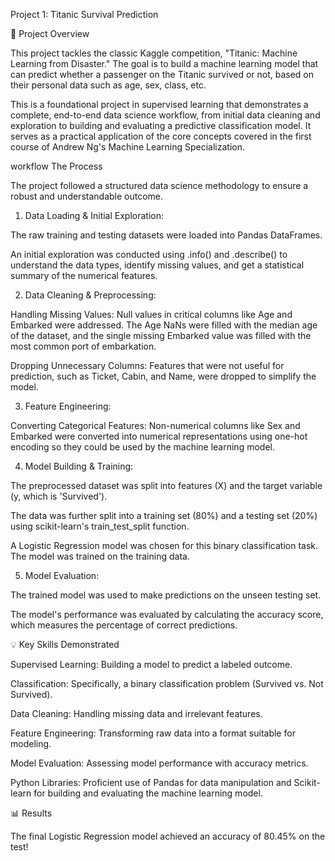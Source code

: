 Project 1: Titanic Survival Prediction

🚢 Project Overview

This project tackles the classic Kaggle competition, "Titanic: Machine Learning from Disaster." The goal is to build a machine learning model that can predict whether a passenger on the Titanic survived or not, based on their personal data such as age, sex, class, etc.

This is a foundational project in supervised learning that demonstrates a complete, end-to-end data science workflow, from initial data cleaning and exploration to building and evaluating a predictive classification model. It serves as a practical application of the core concepts covered in the first course of Andrew Ng's Machine Learning Specialization.

workflow The Process

The project followed a structured data science methodology to ensure a robust and understandable outcome.

1. Data Loading & Initial Exploration:

The raw training and testing datasets were loaded into Pandas DataFrames.

An initial exploration was conducted using .info() and .describe() to understand the data types, identify missing values, and get a statistical summary of the numerical features.

2. Data Cleaning & Preprocessing:

Handling Missing Values: Null values in critical columns like Age and Embarked were addressed. The Age NaNs were filled with the median age of the dataset, and the single missing Embarked value was filled with the most common port of embarkation.

Dropping Unnecessary Columns: Features that were not useful for prediction, such as Ticket, Cabin, and Name, were dropped to simplify the model.

3. Feature Engineering:

Converting Categorical Features: Non-numerical columns like Sex and Embarked were converted into numerical representations using one-hot encoding so they could be used by the machine learning model.

4. Model Building & Training:

The preprocessed dataset was split into features (X) and the target variable (y, which is 'Survived').

The data was further split into a training set (80%) and a testing set (20%) using scikit-learn's train_test_split function.

A Logistic Regression model was chosen for this binary classification task. The model was trained on the training data.

5. Model Evaluation:

The trained model was used to make predictions on the unseen testing set.

The model's performance was evaluated by calculating the accuracy score, which measures the percentage of correct predictions.

💡 Key Skills Demonstrated

Supervised Learning: Building a model to predict a labeled outcome.

Classification: Specifically, a binary classification problem (Survived vs. Not Survived).

Data Cleaning: Handling missing data and irrelevant features.

Feature Engineering: Transforming raw data into a format suitable for modeling.

Model Evaluation: Assessing model performance with accuracy metrics.

Python Libraries: Proficient use of Pandas for data manipulation and Scikit-learn for building and evaluating the machine learning model.

📊 Results

The final Logistic Regression model achieved an accuracy of 80.45% on the test!

